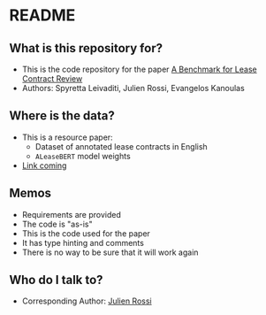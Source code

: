 # README #



## What is this repository for?

* This is the code repository for the paper [A Benchmark for Lease Contract Review](https://arxiv.org/abs/2010.10386)
* Authors: Spyretta Leivaditi, Julien Rossi, Evangelos Kanoulas

## Where is the data?

* This is a resource paper:
  * Dataset of annotated lease contracts in English
  * `ALeaseBERT` model weights
* [Link coming](https://figshare/.../)

## Memos
* Requirements are provided
* The code is "as-is" 
* This is the code used for the paper
* It has type hinting and comments
* There is no way to be sure that it will work again

## Who do I talk to?

* Corresponding Author: [Julien Rossi](mailto:j.rossi@uva.nl) 
